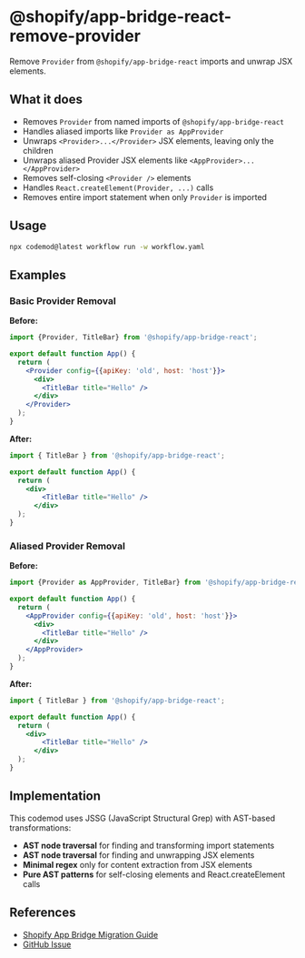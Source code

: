 # @shopify/app-bridge-react-remove-provider

Remove `Provider` from `@shopify/app-bridge-react` imports and unwrap JSX elements.

## What it does

- Removes `Provider` from named imports of `@shopify/app-bridge-react`
- Handles aliased imports like `Provider as AppProvider`
- Unwraps `<Provider>...</Provider>` JSX elements, leaving only the children
- Unwraps aliased Provider JSX elements like `<AppProvider>...</AppProvider>`
- Removes self-closing `<Provider />` elements
- Handles `React.createElement(Provider, ...)` calls
- Removes entire import statement when only `Provider` is imported

## Usage

```bash
npx codemod@latest workflow run -w workflow.yaml
```

## Examples

### Basic Provider Removal

**Before:**
```jsx
import {Provider, TitleBar} from '@shopify/app-bridge-react';

export default function App() {
  return (
    <Provider config={{apiKey: 'old', host: 'host'}}>
      <div>
        <TitleBar title="Hello" />
      </div>
    </Provider>
  );
}
```

**After:**
```jsx
import { TitleBar } from '@shopify/app-bridge-react';

export default function App() {
  return (
    <div>
        <TitleBar title="Hello" />
      </div>
  );
}
```

### Aliased Provider Removal

**Before:**
```jsx
import {Provider as AppProvider, TitleBar} from '@shopify/app-bridge-react';

export default function App() {
  return (
    <AppProvider config={{apiKey: 'old', host: 'host'}}>
      <div>
        <TitleBar title="Hello" />
      </div>
    </AppProvider>
  );
}
```

**After:**
```jsx
import { TitleBar } from '@shopify/app-bridge-react';

export default function App() {
  return (
    <div>
        <TitleBar title="Hello" />
      </div>
  );
}
```

## Implementation

This codemod uses JSSG (JavaScript Structural Grep) with AST-based transformations:
- **AST node traversal** for finding and transforming import statements
- **AST node traversal** for finding and unwrapping JSX elements
- **Minimal regex** only for content extraction from JSX elements
- **Pure AST patterns** for self-closing elements and React.createElement calls

## References

- [Shopify App Bridge Migration Guide](https://shopify.dev/docs/api/app-bridge/migration-guide#step-3-remove-the-provider-setup)
- [GitHub Issue](https://github.com/codemod/shopify-codemods/issues/11)
